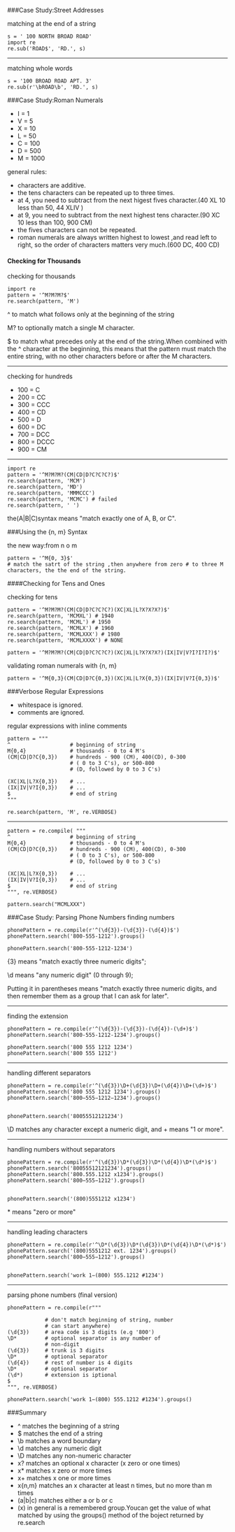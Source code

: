 ###Case Study:Street Addresses

matching at the end of a string

	s = ' 100 NORTH BROAD ROAD'
	import re
	re.sub('ROAD$', 'RD.', s)
---
matching whole words
	
	s = '100 BROAD ROAD APT. 3'
	re.sub(r'\bROAD\b', 'RD.', s)
	
###Case Study:Roman Numerals

* I = 1
* V = 5
* X = 10
* L = 50
* C = 100
* D = 500
* M = 1000

general rules:

* characters are additive.
* the tens characters can be repeated up to three times.
* at 4, you need to subtract from the next higest fives character.(40 XL 10 less than 50, 44 XLIV )
* at 9, you need to subtract from the next highest tens character.(90 XC 10 less than 100, 900 CM)
* the fives characters can not be repeated.
* roman numerals are always written highest to lowest ,and read left to right, so the order of characters matters very much.(600 DC, 400 CD)

#### Checking for Thousands
checking for thousands

	import re
	pattern = '^M?M?M?$'
	re.search(pattern, 'M')

^ to match what follows only at the beginning of the string 

M? to optionally match a single M character.

$ to match what precedes only at the end of the string.When combined with the ^ character at the beginning, this means that the pattern must match the entire string, with no other characters before or after the M characters.

--- 	
checking for hundreds 

* 100 = C
* 200 = CC
* 300 = CCC
* 400 = CD
* 500 = D
* 600 = DC
* 700 = DCC
* 800 = DCCC
* 900 = CM

---
	
	import re
	pattern = '^M?M?M?(CM|CD|D?C?C?C?)$'
	re.search(pattern, 'MCM')
	re.search(pattern, 'MD')
	re.search(pattern, 'MMMCCC')
	re.search(pattern, 'MCMC') # failed
	re.search(pattern, ' ')

the(A|B|C)syntax means "match exactly one of A, B, or C".
	
###Using the {n, m} Syntax

the new way:from n o m
	
	pattern = '^M{0, 3}$'
	# match the satrt of the string ,then anywhere from zero # to three M characters, the the end of the string.
	
####Checking for Tens and Ones

checking for tens
	
	pattern = '^M?M?M?(CM|CD|D?C?C?C?)(XC|XL|L?X?X?X?)$'
	re.search(pattern, 'MCMXL') # 1940
	re.search(pattern, 'MCML') # 1950
	re.search(pattern, 'MCMLX') # 1960
	re.search(pattern, 'MCMLXXX') # 1980
	re.search(pattern, 'MCMLXXXX') # NONE
	
	pattern = '^M?M?M?(CM|CD|D?C?C?C?)(XC|XL|L?X?X?X?)(IX|IV|V?I?I?I?)$'
	
validating roman numerals with {n, m}

	pattern = '^M{0,3}(CM|CD|D?C{0,3})(XC|XL|L?X{0,3})(IX|IV|V?I{0,3})$'
	
	
###Verbose Regular Expressions
* whitespace is ignored.
* comments are ignored.

regular expressions with inline comments
	
	pattern = """
	^ 					# beginning of string
	M{0,4}				# thousands - 0 to 4 M's
	(CM|CD|D?C{0,3})	# hundreds - 900 (CM), 400(CD), 0-300 					
						# ( 0 to 3 C's), or 500-800 
						# (D, followed by 0 to 3 C's)
						
	(XC|XL|L?X{0,3})	# ...
	(IX|IV|V?I{0,3})	# ...
	$					# end of string
	"""
	
	re.search(pattern, 'M', re.VERBOSE)
	

---
	
	pattern = re.compile( """
	^ 					# beginning of string
	M{0,4}				# thousands - 0 to 4 M's
	(CM|CD|D?C{0,3})	# hundreds - 900 (CM), 400(CD), 0-300 					
						# ( 0 to 3 C's), or 500-800 
						# (D, followed by 0 to 3 C's)
						
	(XC|XL|L?X{0,3})	# ...
	(IX|IV|V?I{0,3})	# ...
	$					# end of string
	""", re.VERBOSE)
	
	pattern.search("MCMLXXX")
	
###Case Study: Parsing Phone Numbers
finding numbers

	phonePattern = re.compile(r'^(\d{3})-(\d{3})-(\d{4})$')
	phonePattern.search('800-555-1212').groups()
	
	phonePattern.search('800-555-1212-1234')
	
{3} means "match exactly three numeric digits";

\d means "any numeric digit" (0 through 9);

Putting it in parentheses means "match exactly three numeric digits, and then remember them as a group that I can ask for later".

---

finding the extension
	
	phonePattern = re.compile(r'^(\d{3})-(\d{3})-(\d{4})-(\d+)$')
	phonePattern.search('800-555-1212-1234').groups()
	
	phonePattern.search('800 555 1212 1234')
	phonePattern.search('800 555 1212')
	
---
	
handling different separators
	
	phonePattern = re.compile(r'^(\d{3})\D+(\d{3})\D+(\d{4})\D+(\d+)$')
	phonePattern.search('800 555 1212 1234').groups()	phonePattern.search('800−555−1212−1234').groups()
	
	phonePattern.search('80055512121234')
	
\D matches any character except a numeric digit, and + means "1 or more".

---

handling numbers without separators
	
	phonePattern = re.compile(r'^(\d{3})\D*(\d{3})\D*(\d{4})\D*(\d*)$')
	phonePattern.search('80055512121234').groups()	phonePattern.search('800.555.1212 x1234').groups()	phonePattern.search('800−555−1212').groups()
		phonePattern.search('(800)5551212 x1234')
	
\* means "zero or more"

---

handling leading characters
	
	phonePattern = re.compile(r'^\D*(\d{3})\D*(\d{3})\D*(\d{4})\D*(\d*)$')
	phonePattern.search('(800)5551212 ext. 1234').groups()	phonePattern.search('800−555−1212').groups()
		phonePattern.search('work 1−(800) 555.1212 #1234')
---
parsing phone numbers (final version)
	
	phonePattern = re.compile(r"""
				# don't match beginning of string, number 
				# can start anywhere)
	(\d{3})		# area code is 3 digits (e.g '800')
	\D*			# optional separator is any number of 
				# non-digit
	(\d{3})		# trunk is 3 digits
	\D*			# optional separator
	(\d{4})		# rest of number is 4 digits
	\D*			# optional separator
	(\d*)		# extension is iptional 
	$
	""", re.VERBOSE)
	
	phonePattern.search('work 1−(800) 555.1212 #1234').groups()
	
	
###Summary

* ^ matches the beginning of a string 
* $ matches the end of a string
* \b matches a word boundary
* \d matches any numeric digit
* \D matches any non-numeric character
* x? matches an optional x character (x zero or one times)
* x* matches x zero or more times
* x+ matches x one or more times
* x{n,m} matches an x character at least n times, but no more than m times
* (a|b|c) matches either a or b or c
* (x) in general is a remembered group.Youcan get the value of what matched by using the groups() method of the boject returned by re.search



	

